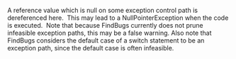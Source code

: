 A reference value which is null on some exception control path is dereferenced here.  This may lead to a NullPointerException when the code is executed.  Note that because FindBugs currently does not prune infeasible exception paths, this may be a false warning. Also note that FindBugs considers the default case of a switch statement to be an exception path, since the default case is often infeasible.